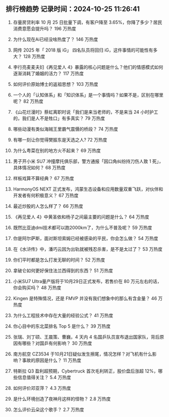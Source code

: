 
## 排行榜趋势 记录时间：2024-10-25 11:26:41
  
  1. 存量房贷利率 10 月 25 日批量下调，有客户降至 3.65%，你降了多少？居民消费意愿会提升吗？ 196 万热度
    
  2. 为什么现在Ai已经没啥热度了？ 146 万热度
    
  3. 网传 2025 年「 2018 版 iG」 四名队员将回归 iG，这件事情的可能性有多大？ 128 万热度
    
  4. 李行亮麦麦夫妇《再见爱人 4》暴露的核心问题是什么？他们的情感模式如何逐渐消耗了婚姻的活力？ 117 万热度
    
  5. 如何评价原始博士的返祖思想？ 103 万热度
    
  6. 一个人的「认知体系」和「知识体系」是一个事情吗？如果不是，区别在哪里呢？ 82 万热度
    
  7. 《山花烂漫时》蔡虹离职时说「我们是来当老师的，不是来当 24 小时护工的，我们是人不是牲口」有多真实？ 79 万热度
    
  8. 哪些动漫有类似海贼王里霸气震慑的桥段？ 74 万热度
    
  9. 有哪一刻让你觉得樊振东是天选之人? 72 万热度
    
  10. 为什么粤菜在别的地方火不起来？ 69 万热度
    
  11. 男子开小米 SU7 冲撞摩托俱乐部，警方通报「因口角纠纷持刀伤人致 1 死」，具体情况如何？ 68 万热度
    
  12. 样板戏算不算经典？ 67 万热度
    
  13. HarmonyOS NEXT 正式发布，鸿蒙生态设备和应用数量双重飞跃，对伙伴和开发者有何积极意义？ 67 万热度
    
  14. 最近炒股的人怎么样了？ 66 万热度
    
  15. 《再见爱人 4》中黄圣依和杨子之间最主要的问题是什么？ 64 万热度
    
  16. 既然比亚迪dmi技术都可以跑2000km了，为什么不普及呢？ 59 万热度
    
  17. 你是阿尔萨斯，面对斯坦索姆已经被感染的平民，你会怎么做？ 54 万热度
    
  18. 在《水浒传》中，潘巧云因为出轨就被残忍杀害，是不是太过了？ 53 万热度
    
  19. 你们平时都是怎么打发无聊的时间？ 52 万热度
    
  20. 拿破仑如何更好保住法兰西得到的东西？ 51 万热度
    
  21. 小米SU7 Ultra量产版将于10月29日正式发布，若售价在 80 万元左右的话，你会购买吗？ 48 万热度
    
  22. Kingen 是特殊情况，还是 FMVP 并没有我们想象中的那么有含金量？ 46 万热度
    
  23. 为什么工程技术中存在大量的经验公式？ 41 万热度
    
  24. 你心目中的东北菜排名 Top 5 是什么？ 39 万热度
    
  25. 张瑞、刘丁硕、王晨策、曹巍，4 天内 4 名国乒队员宣布退出国家队，背后原因有哪些？对国乒有何影响？ 30 万热度
    
  26. 南方航空 CZ3534 于10月21日疑似发生擦尾，情况怎样？对飞机有什么影响？事故的原因是什么？ 11 万热度
    
  27. 特斯拉 Q3 盈利超预期，Cybertruck 首次毛利转正，股价盘后涨超 12%，哪些信息值得关注？ 5.4 万热度
    
  28. 如何评价邓亚萍？ 4.3 万热度
    
  29. 是什么环境创造了夜神月这样的怪物？ 2.8 万热度
    
  30. 怎么评价云朵这个歌手？ 2.7 万热度
    